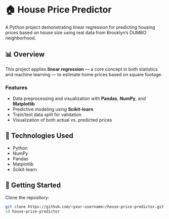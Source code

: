 # 🏠 House Price Predictor
A Python project demonstrating linear regression for predicting housing prices based on house size using real data from Brooklyn’s DUMBO neighborhood.

## 📊 Overview
This project applies **linear regression** — a core concept in both statistics and machine learning — to estimate home prices based on square footage.

### Features
- Data preprocessing and visualization with **Pandas**, **NumPy**, and **Matplotlib**
- Predictive modeling using **Scikit-learn**
- Train/test data split for validation
- Visualization of both actual vs. predicted prices

## 🧩 Technologies Used
- Python
- NumPy
- Pandas
- Matplotlib
- Scikit-learn

## 🚀 Getting Started
Clone the repository:
```bash
git clone https://github.com/<your-username>/house-price-predictor.git
cd house-price-predictor
